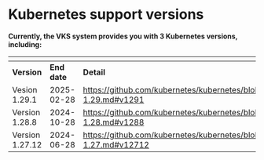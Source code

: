 # Kubernetes support versions

**Currently, the VKS system provides you with 3 Kubernetes versions, including:**

<table data-header-hidden><thead><tr><th width="165"></th><th width="152"></th><th></th></tr></thead><tbody><tr><td><strong>Version</strong></td><td><strong>End date</strong></td><td><strong>Detail</strong></td></tr><tr><td>Vesion 1.29.1</td><td>2025-02-28</td><td><a href="https://github.com/kubernetes/kubernetes/blob/master/CHANGELOG/CHANGELOG-1.29.md#v1291">https://github.com/kubernetes/kubernetes/blob/master/CHANGELOG/CHANGELOG-1.29.md#v1291</a></td></tr><tr><td>Version 1.28.8</td><td>2024-10-28</td><td><a href="https://github.com/kubernetes/kubernetes/blob/master/CHANGELOG/CHANGELOG-1.28.md#v1288">https://github.com/kubernetes/kubernetes/blob/master/CHANGELOG/CHANGELOG-1.28.md#v1288</a></td></tr><tr><td>Version 1.27.12</td><td>2024-06-28</td><td><a href="https://github.com/kubernetes/kubernetes/blob/master/CHANGELOG/CHANGELOG-1.27.md#v12712">https://github.com/kubernetes/kubernetes/blob/master/CHANGELOG/CHANGELOG-1.27.md#v12712</a></td></tr></tbody></table>
